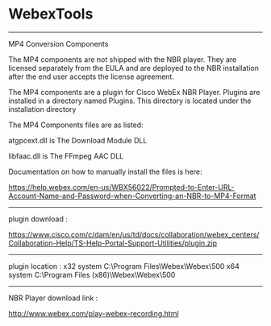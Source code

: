 # WebexTools


-------------------------------------------------------------------------------------------------------------------------------------------------------------------------------

MP4 Conversion Components

The MP4 components are not shipped with the NBR player. They are licensed separately from the EULA and are deployed to the NBR installation after the end user accepts the license agreement.

The MP4 components are a plugin for Cisco WebEx NBR Player. Plugins are installed in a directory named Plugins. This directory is located under the installation directory

The MP4 Components files are as listed:

atgpcext.dll is The Download Module DLL

libfaac.dll is The FFmpeg AAC DLL

Documentation on how to manually install the files is here:

https://help.webex.com/en-us/WBX56022/Prompted-to-Enter-URL-Account-Name-and-Password-when-Converting-an-NBR-to-MP4-Format

-------------------------------------------------------------------------------------------------------------------------------------------------------------------------------

plugin download :

https://www.cisco.com/c/dam/en/us/td/docs/collaboration/webex_centers/Collaboration-Help/TS-Help-Portal-Support-Utilities/plugin.zip

-------------------------------------------------------------------------------------------------------------------------------------------------------------------------------

plugin location :
x32 system   C:\Program Files\Webex\Webex\500
x64 system   C:\Program Files (x86)\Webex\Webex\500

-------------------------------------------------------------------------------------------------------------------------------------------------------------------------------
NBR Player download link :

http://www.webex.com/play-webex-recording.html
